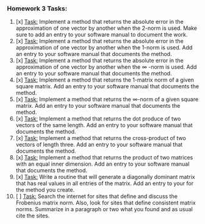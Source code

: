### Homework 3 Tasks:

1. [x] [Task:](1-2normabserr.md)
 Implement a method that returns the absolute error in the approximation of one vector by another when the 2-norm is used. Make sure to add an entry to your software manual to document the work.
2. [x] [Task:](2-1normabserr.md)
 Implement a method that returns the absolute error in the approximation of one vector by another when the 1-norm is used. Add an entry to your software manual that documents the method.
3. [x] [Task:](3-infnormabserr.md)
 Implement a method that returns the absolute error in the approximation of one vector by another when the ∞
-norm is used. Add an entry to your software manual that documents the method. 
4. [x] [Task:](4-1matrixnorm.md)
 Implement a method that returns the 1-matrix norm of a given square matrix. Add an entry to your software manual that documents the method. 
5. [x] [Task:](5-infmatrixnorm.md)
 Implement a method that returns the ∞-norm of a given square matrix. Add an entry to your software manual that documents the method.
6. [x] [Task:](6-dotproduct.md)
 Implement a method that returns the dot produce of two vectors of the same length. Add an entry to your software manual that documents the method.
7. [x] [Task:](7-crossproduct.md)
 Implement a method that returns the cross-product of two vectors of length three. Add an entry to your software manual that documents the method.
8. [x] [Task:](8-matrixmultiplication.md)
 Implement a method that returns the product of two matrices with an equal inner dimension. Add an entry to your software manual that documents the method.
9. [x] [Task:](9-diagdom.md)
 Write a routine that will generate a diagonally dominant matrix that has real values in all entries of the matrix. Add an entry to your for the method you create.
10. [ ] [Task:](10-frobeniusnorm.md)
 Search the internet for sites that define and discuss the Frobenius matrix norm. Also, look for sites that define consistent matrix norms. Summarize in a paragraph or two what you found and as usual cite the sites.
